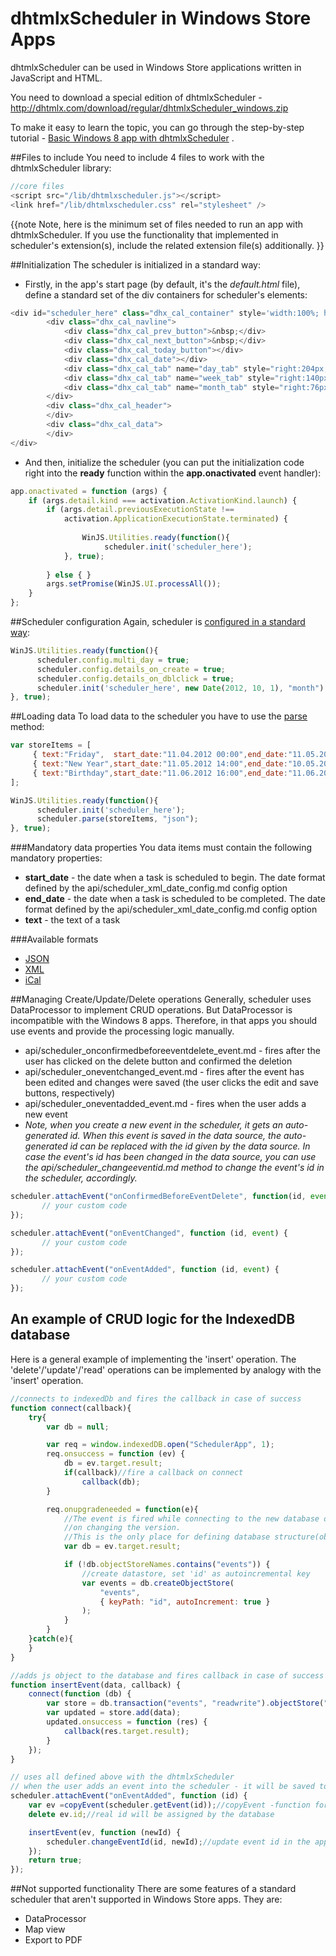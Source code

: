 
dhtmlxScheduler in Windows Store Apps
==============

dhtmlxScheduler can be used in Windows Store applications written in JavaScript and HTML.

You need to download a special edition of dhtmlxScheduler - <a href="http://dhtmlx.com/download/regular/dhtmlxScheduler_windows.zip">http://dhtmlx.com/download/regular/dhtmlxScheduler_windows.zip</a>


To make it easy to learn the topic, you can go through the step-by-step tutorial - [Basic Windows 8 app with dhtmlxScheduler](http://docs.dhtmlx.com/doku.php?id=tutorials:scheduler_and_windows8) .


##Files to include
You need to include 4 files to work with the dhtmlxScheduler library:


~~~js
//core files
<script src="/lib/dhtmlxscheduler.js"></script>
<link href="/lib/dhtmlxscheduler.css" rel="stylesheet" />
~~~

{{note
Note, here is the minimum set of files needed to run an app with dhtmlxScheduler. If you use the functionality that implemented in scheduler's extension(s), include the related extension file(s) additionally.
}}


##Initialization
The scheduler is initialized in a standard way:



- Firstly, in the app's start page  (by default, it's the  _default.html_ file), define a standard set of the div containers for scheduler's elements:
  
   
  
   
~~~js
<div id="scheduler_here" class="dhx_cal_container" style='width:100%; height:100%;'>
        <div class="dhx_cal_navline">
            <div class="dhx_cal_prev_button">&nbsp;</div>
            <div class="dhx_cal_next_button">&nbsp;</div>
            <div class="dhx_cal_today_button"></div>
            <div class="dhx_cal_date"></div>
            <div class="dhx_cal_tab" name="day_tab" style="right:204px;"></div>
            <div class="dhx_cal_tab" name="week_tab" style="right:140px;"></div>
            <div class="dhx_cal_tab" name="month_tab" style="right:76px;"></div>
        </div>
        <div class="dhx_cal_header">
        </div>
        <div class="dhx_cal_data">
        </div>       
</div>

~~~
 


- And then, initialize the scheduler (you can put the initialization code right into the **ready** function within the **app.onactivated** event handler):
  
~~~js
app.onactivated = function (args) {
	if (args.detail.kind === activation.ActivationKind.launch) {
    	if (args.detail.previousExecutionState !== 
        	activation.ApplicationExecutionState.terminated) {
 
          		WinJS.Utilities.ready(function(){ 
                     scheduler.init('scheduler_here'); 
          	}, true);
 
      	} else { }
      	args.setPromise(WinJS.UI.processAll());
   	}
};

~~~


##Scheduler configuration
Again, scheduler is [configured in a standard  way](configuration.md):


~~~js
WinJS.Utilities.ready(function(){ 
      scheduler.config.multi_day = true;
      scheduler.config.details_on_create = true;
      scheduler.config.details_on_dblclick = true;
      scheduler.init('scheduler_here', new Date(2012, 10, 1), "month");
}, true);

~~~
 

##Loading data
To load data to the scheduler you have to use the [parse](api/scheduler_parse.md) method:


~~~js
var storeItems = [
     { text:"Friday",  start_date:"11.04.2012 00:00",end_date:"11.05.2012 17:00" },
     { text:"New Year",start_date:"11.05.2012 14:00",end_date:"10.05.2012 17:00" },
     { text:"Birthday",start_date:"11.06.2012 16:00",end_date:"11.06.2012 17:00" }
];

WinJS.Utilities.ready(function(){ 
      scheduler.init('scheduler_here');
      scheduler.parse(storeItems, "json");
}, true);

~~~


###Mandatory data properties
You data items must contain the following mandatory properties:



+ **start_date** - the date when a task is scheduled to begin. The date format defined by the api/scheduler_xml_date_config.md config option
+ **end_date** - the date when a task is scheduled to be completed. The date format defined by the api/scheduler_xml_date_config.md config option
+ **text**  - the text of a task

###Available formats


+ [JSON](data_formats.md#json)
+ [XML](data_formats.md#xml)
+ [iCal](data_formats.md#ical)

##Managing Create/Update/Delete operations
Generally, scheduler uses DataProcessor to implement CRUD operations. But DataProcessor is incompatible with the Windows 8 apps. Therefore, in that apps you should use events and provide the processing logic manually.



+ api/scheduler_onconfirmedbeforeeventdelete_event.md - fires after the user has clicked on the delete button and confirmed the deletion
+ api/scheduler_oneventchanged_event.md - fires after the event has been edited and changes were saved (the user clicks the edit and save buttons, respectively)
+ api/scheduler_oneventadded_event.md - fires when the user adds a new event
+ _Note, when you create a new event in the scheduler, it gets an auto-generated id. When this event is saved in the data source, the auto-generated id can be replaced with the id given by the data source. 
In case the event's id has been changed in the data source, you can use the api/scheduler_changeeventid.md method to change the event's id in the scheduler, accordingly._



~~~js
scheduler.attachEvent("onConfirmedBeforeEventDelete", function(id, event){
       // your custom code
});

scheduler.attachEvent("onEventChanged", function (id, event) {
       // your custom code
});

scheduler.attachEvent("onEventAdded", function (id, event) {
       // your custom code
});

~~~

## An example of CRUD logic for the IndexedDB database
Here is a general example of implementing the 'insert' operation. The 'delete'/'update'/'read' operations can be implemented by analogy with the 'insert' operation.
~~~js
//connects to indexedDb and fires the callback in case of success
function connect(callback){
    try{
        var db = null;

        var req = window.indexedDB.open("SchedulerApp", 1);
        req.onsuccess = function (ev) {
            db = ev.target.result;
            if(callback)//fire a callback on connect
                callback(db);
        }

        req.onupgradeneeded = function(e){
            //The event is fired while connecting to the new database or 
            //on changing the version.
            //This is the only place for defining database structure(object stores)
            var db = ev.target.result;

            if (!db.objectStoreNames.contains("events")) {
                //create datastore, set 'id' as autoincremental key
                var events = db.createObjectStore(
                	"events", 
                	{ keyPath: "id", autoIncrement: true }
                );
            }
        }
    }catch(e){
    }
}

//adds js object to the database and fires callback in case of success
function insertEvent(data, callback) {
    connect(function (db) {
        var store = db.transaction("events", "readwrite").objectStore("events");
        var updated = store.add(data);
        updated.onsuccess = function (res) {
            callback(res.target.result);
        }
    });
}

// uses all defined above with the dhtmlxScheduler
// when the user adds an event into the scheduler - it will be saved to the database
scheduler.attachEvent("onEventAdded", function (id) {
    var ev =copyEvent(scheduler.getEvent(id));//copyEvent -function for deep copying
    delete ev.id;//real id will be assigned by the database

    insertEvent(ev, function (newId) {
        scheduler.changeEventId(id, newId);//update event id in the app
    });
    return true;
});
~~~

##Not supported functionality 
There are some features of a standard scheduler that aren't supported in Windows Store apps. They are:


+ DataProcessor
+ Map view
+ Export to PDF